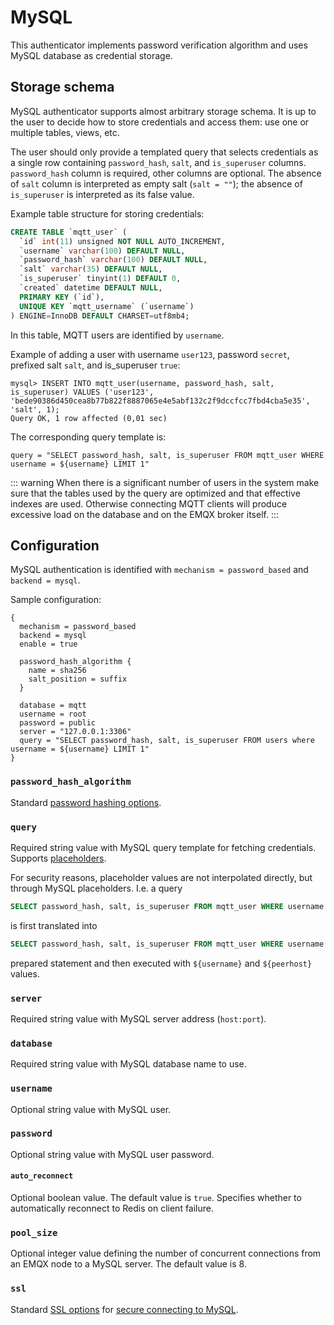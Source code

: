 # MySQL

This authenticator implements password verification algorithm and uses MySQL database as credential storage.

## Storage schema

MySQL authenticator supports almost arbitrary storage schema. It is up to the user to decide how to store credentials
and access them: use one or multiple tables, views, etc.

The user should only provide a templated query that selects credentials as a single row containing
`password_hash`, `salt`, and `is_superuser` columns. `password_hash` column is required, other columns
are optional. The absence of `salt` column is interpreted as empty salt (`salt = ""`); the absence of `is_superuser` is
interpreted as its false value.

Example table structure for storing credentials:

```sql
CREATE TABLE `mqtt_user` (
  `id` int(11) unsigned NOT NULL AUTO_INCREMENT,
  `username` varchar(100) DEFAULT NULL,
  `password_hash` varchar(100) DEFAULT NULL,
  `salt` varchar(35) DEFAULT NULL,
  `is_superuser` tinyint(1) DEFAULT 0,
  `created` datetime DEFAULT NULL,
  PRIMARY KEY (`id`),
  UNIQUE KEY `mqtt_username` (`username`)
) ENGINE=InnoDB DEFAULT CHARSET=utf8mb4;
```

In this table, MQTT users are identified by `username`.

Example of adding a user with username `user123`, password `secret`, prefixed salt `salt`, and is_superuser `true`:
```
mysql> INSERT INTO mqtt_user(username, password_hash, salt, is_superuser) VALUES ('user123', 'bede90386d450cea8b77b822f8887065e4e5abf132c2f9dccfcc7fbd4cba5e35', 'salt', 1);
Query OK, 1 row affected (0,01 sec)
```

The corresponding query template is:
```
query = "SELECT password_hash, salt, is_superuser FROM mqtt_user WHERE username = ${username} LIMIT 1"
```

::: warning
When there is a significant number of users in the system make sure that the tables used by the query are optimized
and that effective indexes are used. Otherwise connecting MQTT clients will produce excessive load on the database
and on the EMQX broker itself.
:::

## Configuration

MySQL authentication is identified with `mechanism = password_based` and `backend = mysql`.

Sample configuration:

```hocon
{
  mechanism = password_based
  backend = mysql
  enable = true

  password_hash_algorithm {
    name = sha256
    salt_position = suffix
  }

  database = mqtt
  username = root
  password = public
  server = "127.0.0.1:3306"
  query = "SELECT password_hash, salt, is_superuser FROM users where username = ${username} LIMIT 1"
}
```

### `password_hash_algorithm`

Standard [password hashing options](./authn.md#password-hashing).

### `query`

Required string value with MySQL query template for fetching credentials. Supports [placeholders](./authn.md#authentication-placeholders).

For security reasons, placeholder values are not interpolated directly, but through MySQL placeholders.
I.e. a query
```sql
SELECT password_hash, salt, is_superuser FROM mqtt_user WHERE username = ${username} AND peerhost = ${peerhost} LIMIT 1
```
is first translated into
```sql
SELECT password_hash, salt, is_superuser FROM mqtt_user WHERE username = ? AND peerhost = ? LIMIT 1
```
prepared statement and then executed with `${username}` and `${peerhost}` values.

### `server`

Required string value with MySQL server address (`host:port`).

### `database`

Required string value with MySQL database name to use.

### `username`

Optional string value with MySQL user.

### `password`

Optional string value with MySQL user password.

#### `auto_reconnect`

Optional boolean value. The default value is `true`. Specifies whether to automatically reconnect to
Redis on client failure.

### `pool_size`

Optional integer value defining the number of concurrent connections from an EMQX node to a MySQL server.
The default value is 8.

### `ssl`

Standard [SSL options](./ssl.md) for [secure connecting to MySQL](https://dev.mysql.com/doc/refman/en/using-encrypted-connections.html).
